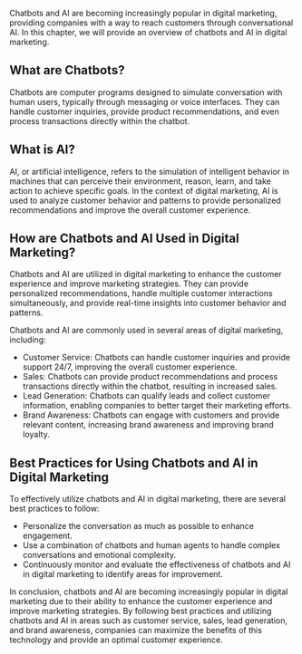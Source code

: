 
Chatbots and AI are becoming increasingly popular in digital marketing, providing companies with a way to reach customers through conversational AI. In this chapter, we will provide an overview of chatbots and AI in digital marketing.

What are Chatbots?
------------------

Chatbots are computer programs designed to simulate conversation with human users, typically through messaging or voice interfaces. They can handle customer inquiries, provide product recommendations, and even process transactions directly within the chatbot.

What is AI?
-----------

AI, or artificial intelligence, refers to the simulation of intelligent behavior in machines that can perceive their environment, reason, learn, and take action to achieve specific goals. In the context of digital marketing, AI is used to analyze customer behavior and patterns to provide personalized recommendations and improve the overall customer experience.

How are Chatbots and AI Used in Digital Marketing?
--------------------------------------------------

Chatbots and AI are utilized in digital marketing to enhance the customer experience and improve marketing strategies. They can provide personalized recommendations, handle multiple customer interactions simultaneously, and provide real-time insights into customer behavior and patterns.

Chatbots and AI are commonly used in several areas of digital marketing, including:

* Customer Service: Chatbots can handle customer inquiries and provide support 24/7, improving the overall customer experience.
* Sales: Chatbots can provide product recommendations and process transactions directly within the chatbot, resulting in increased sales.
* Lead Generation: Chatbots can qualify leads and collect customer information, enabling companies to better target their marketing efforts.
* Brand Awareness: Chatbots can engage with customers and provide relevant content, increasing brand awareness and improving brand loyalty.

Best Practices for Using Chatbots and AI in Digital Marketing
-------------------------------------------------------------

To effectively utilize chatbots and AI in digital marketing, there are several best practices to follow:

* Personalize the conversation as much as possible to enhance engagement.
* Use a combination of chatbots and human agents to handle complex conversations and emotional complexity.
* Continuously monitor and evaluate the effectiveness of chatbots and AI in digital marketing to identify areas for improvement.

In conclusion, chatbots and AI are becoming increasingly popular in digital marketing due to their ability to enhance the customer experience and improve marketing strategies. By following best practices and utilizing chatbots and AI in areas such as customer service, sales, lead generation, and brand awareness, companies can maximize the benefits of this technology and provide an optimal customer experience.

